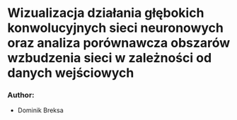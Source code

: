 # Wizualizacja działania głębokich konwolucyjnych sieci neuronowych oraz analiza porównawcza obszarów wzbudzenia sieci w zależności od danych wejściowych

### Author:
- Dominik Breksa